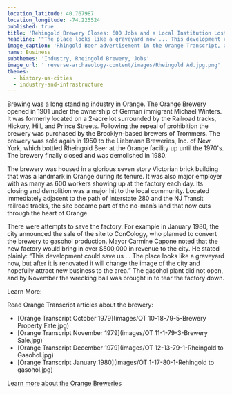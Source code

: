 ```yaml
---
location_latitude: 40.767987
location_longitude: -74.225524
published: true
title: 'Rehingold Brewery Closes: 600 Jobs and a Local Institution Lost'
headline: '"The place looks like a graveyard now ... This development could save us."'
image_caption: 'Rhingold Beer advertisement in the Orange Transcript, October 10, 1963'
name: Business
subthemes: 'Industry, Rheingold Brewery, Jobs'
image_url: ' reverse-archaeology-content/images/Rheingold Ad.jpg.png'
themes:
  - history-us-cities
  - industry-and-infrastructure
---
```

Brewing was a long standing industry in Orange. The Orange Brewery opened in 1901 under the ownership of German immigrant Michael Winters. It was formerly located on a 2-acre lot surrounded by the Railroad tracks, Hickory, Hill, and Prince Streets. Following the repeal of prohibition the brewery was purchased by the Brooklyn-based brewers of Trommers. The brewery was sold again in 1950 to the Liebmann Breweries, Inc. of New York, which bottled Rheingold Beer at the Orange facility up until the 1970's. The brewery finally closed and was demolished in 1980. 

The brewery was housed in a glorious seven story Victorian brick building that was a landmark in Orange during its tenure. It was also major employer with as many as 600 workers showing up at the factory each day. Its closing and demolition was  a major hit to the local community. Located immediately adjacent to the path of Interstate 280 and the NJ Transit railroad tracks, the site became part of the no-man’s land that now cuts through the heart of Orange. 

There were attempts to save the factory. For example in January 1980, the city announced the sale of the site to ConCology, who planned to convert the brewery to gasohol production. Mayor Carmine Capone noted that the new factory would bring in over $500,000 in revenue to the city. He stated plainly: “This development could save us … The place looks like a graveyard now, but after it is renovated it will change the image of the city and hopefully attract new business to the area.” The gasohol plant did not open, and by November the wrecking ball was brought in to tear the factory down.  

Learn More:  

Read Orange Transcript articles about the brewery:  
- [Orange Transcript October 1979](images/OT 10-18-79-5-Brewery Property Fate.jpg)
- [Orange Transcript November 1979](images/OT 11-1-79-3-Brewery Sale.jpg)
- [Orange Transcript December 1979](images/OT 12-13-79-1-Rheingold to Gasohol.jpg)
- [Orange Transcript January 1980](images/OT 1-17-80-1-Rehingold to gasohol.jpg)


[Learn more about the Orange Breweries](http://freepages.history.rootsweb.ancestry.com/~orangebrew/)
